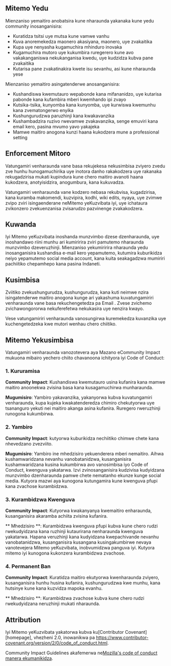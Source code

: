 ## Mitemo Yedu

Mienzaniso yemaitiro anobatsira kune nharaunda yakanaka kune yedu
community inosanganisira:

* Kuratidza tsitsi uye mutsa kune vamwe vanhu
* Kuva anoremekedza maonero akasiyana, maonero, uye zvakaitika
* Kupa uye nenyasha kugamuchira mhinduro inovaka
* Kugamuchira mutoro uye kukumbira ruregerero kune avo vakakanganiswa nekukanganisa kwedu, 
uye kudzidza kubva pane zvakaitika
* Kutarisa pane zvakatinakira kwete isu sevanhu, asi kune 
nharaunda yese

Mienzaniso yemaitiro asingatenderwe anosanganisira:

* Kushandiswa kwemutauro wepabonde kana mifananidzo, uye kutarisa pabonde kana 
kufambira mberi kwemhando ipi zvayo
* Kutsika-tsika, kunyomba kana kunyomba, uye kurwiswa kwemunhu kana zvematongerwo enyika
* Kushungurudzwa paruzhinji kana kwakavanzika
* Kushambadzira ruzivo rwevamwe zvakavanzika, senge emuviri kana email 
kero, pasina mvumo yavo yakajeka
* Mamwe maitiro anogona kunzi haana kukodzera mune a 
professional setting

## Enforcement Mitoro

Vatungamiri venharaunda vane basa rekujekesa nekusimbisa zviyero zvedu zve
hunhu hunogamuchirika uye inotora danho rakakodzera uye rakanaka rekugadzirisa mukati
kupindura kune chero maitiro avanoti haana kukodzera, anotyisidzira, anogumbura,
kana kukuvadza.

Vatungamiri venharaunda vane kodzero nebasa rekubvisa, kugadzirisa, kana kuramba
makomendi, kuzvipira, kodhi, wiki edits, nyaya, uye zvimwe zvipo zviri
isingaenderane neMitemo yeKuzvibata iyi, uye ichataura zvikonzero zvekuenzanisa
zvisarudzo pazvinenge zvakakodzera.

## Kuwanda

Iyi Mitemo yeKuzvibata inoshanda munzvimbo dzese dzenharaunda, uye inoshandawo riini
munhu ari kumiririra zviri pamutemo nharaunda munzvimbo dzeveruzhinji.
Mienzaniso yekumiririra nharaunda yedu inosanganisira kushandisa e-mail kero yepamutemo,
kutumira kuburikidza neiyo yepamutemo social media account, kana kuita seakagadzwa
mumiriri pachiitiko chepamhepo kana pasina Indaneti.

## Kusimbisa

Zviitiko zvekushungurudza, kushungurudza, kana kuti neimwe nzira isingatenderwe maitiro anogona kunge ari
yakashuma kuvatungamiriri venharaunda vane basa rekuchengetedza pa
Email .
Zvese zvichemo zvichawongororwa nekuferefetwa nekukasira uye nenzira kwayo.

Vese vatungamiriri venharaunda vanosungirwa kuremekedza kuvanzika uye kuchengetedzeka kwe
mutori wenhau chero chiitiko.

## Mitemo Yekusimbisa

Vatungamiri venharaunda vanozotevera aya Mazano eCommunity Impact mukuona
mibairo yechero chiito chavanoona ichityora iyi Code of Conduct:

### 1. Kururamisa

**Community Impact**: Kushandiswa kwemutauro usina kufanira kana mamwe maitiro anoonekwa
zvisina basa kana kusagamuchirwa munharaunda.

**Mugumisiro**: Yambiro yakavanzika, yakanyorwa kubva kuvatungamiri venharaunda, kupa
kujeka kwakatenderedza chimiro chekutyorwa uye tsananguro yekuti nei
maitiro akanga asina kufanira. Ruregero rweruzhinji runogona kukumbirwa.

### 2. Yambiro

**Community Impact**: kutyorwa kuburikidza nechiitiko chimwe chete kana nhevedzano
zvezviito.

**Mugumisiro**: Yambiro ine mhedzisiro yekuenderera mberi nemaitiro. Aihwa
kushamwaridzana nevanhu vanobatanidzwa, kusanganisira kushamwaridzana kusina kukumbirwa
avo vanosimbisa iyo Code of Conduct, kwenguva yakatarwa. Izvi
zvinosanganisira kudzivisa kudyidzana munzvimbo dzenharaunda pamwe chete nematanho ekunze
kunge social media. Kutyora mazwi aya kunogona kutungamira kune kwenguva pfupi kana
zvachose kurambidzwa.

### 3. Kurambidzwa Kwenguva

**Community Impact**: Kutyorwa kwakanyanya kwemaitiro enharaunda, kusanganisira
akaramba achiita zvisina kufanira.

** Mhedzisiro **: Kurambidzwa kwenguva pfupi kubva kune chero rudzi rwekudyidzana kana ruzhinji
kutaurirana nenharaunda kwenguva yakatarwa. Hapana veruzhinji kana
kudyidzana kwepachivande nevanhu vanobatanidzwa, kusanganisira kusangana kusingakumbirwe
nevaya vanotevejera Mitemo yeKuzvibata, inobvumidzwa panguva iyi.
Kutyora mitemo iyi kunogona kukonzera kurambidzwa zvachose.

### 4. Permanent Ban

**Community Impact**: Kuratidza maitiro ekutyorwa kwenharaunda
zviyero, kusanganisira hunhu husina kufanira, kushungurudzwa kwe
munhu, kana hutsinye kune kana kuzvidza mapoka evanhu.

** Mhedzisiro **: Kurambidzwa zvachose kubva kune chero rudzi rwekudyidzana neruzhinji mukati
nharaunda.

## Attribution

Iyi Mitemo yeKuzvibata yakatorwa kubva ku[Contributor Covenant][homepage],
vhezheni 2.0, inowanikwa pa
https://www.contributor-covenant.org/version/2/0/code_of_conduct.html.

Community Impact Guidelines akafemerwa ne[Mozilla's code of conduct
manera ekumanikidza](https://github.com/mozilla/diversity).

[peji repamba]: https://www.contributor-cove
